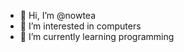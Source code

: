 - 👋 Hi, I’m @nowtea
- 👀 I’m interested in computers
- 🌱 I’m currently learning programming

<!---
nowtea/nowtea is a ✨ special ✨ repository because its `README.md` (this file) appears on your GitHub profile.
You can click the Preview link to take a look at your changes.
--->
